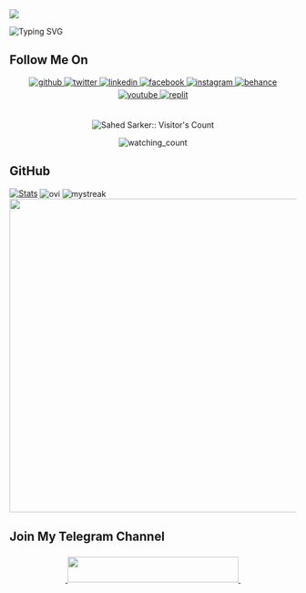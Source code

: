   <a href="https://github.com/SahedSarker/readme-typing-svg">
    <img src="https://readme-typing-svg.demolab.com/?lines=Sahed+Sarker&font=Fira%20SemiBold&center=true&width=480&height=45&color=00FF00&vCenter=true&pause=1000&size=50" /></a>
</p>

![Typing SVG](https://readme-typing-svg.herokuapp.com/?lines=Welcome+To+My+GitHub+Profile🍿;My+Name+Is+Sahed+Sarker+From+BD🇧🇩;Trust+me+I+Dont't+Know+Coding❌;Without+Some+Telegram+bots+🧑‍💻😂;Thank+You!For+Visit+My+Profile✅)

## Follow Me On

<div align="center">
<a href="https://github.com/SahedSarker" target="_blank">
<img src=https://img.shields.io/badge/github-%2324292e.svg?&style=for-the-badge&logo=github&logoColor=white alt=github style="margin-bottom: 5px;" />
</a>
<a href="https://twitter.com/Sahed__Sarker" target="_blank">
<img src=https://img.shields.io/badge/twitter-%2300acee.svg?&style=for-the-badge&logo=twitter&logoColor=white alt=twitter style="margin-bottom: 5px;" />
</a>
<a href="https://linkedin.com/in/SahedSarker" target="_blank">
<img src=https://img.shields.io/badge/linkedin-%231E77B5.svg?&style=for-the-badge&logo=linkedin&logoColor=white alt=linkedin style="margin-bottom: 5px;" />
</a>
<a href="https://www.facebook.com/sycoshahed " target="_blank">
<img src=https://img.shields.io/badge/facebook-%232E87FB.svg?&style=for-the-badge&logo=facebook&logoColor=white alt=facebook style="margin-bottom: 5px;" />
</a>
<a href="https://instagram.com/Sahed__Sarker" target="_blank">
<img src=https://img.shields.io/badge/instagram-%23000000.svg?&style=for-the-badge&logo=instagram&logoColor=white alt=instagram style="margin-bottom: 5px;" />
</a>
<a href="https://www.behance.net/SahedSarker" target="_blank">
<img src=https://img.shields.io/badge/behance-%23191919.svg?&style=for-the-badge&logo=behance&logoColor=white alt=behance style="margin-bottom: 5px;" />
</a>
<a href="https://www.youtube.com/@Sahed_Sarker" target="_blank">
<img src=https://img.shields.io/badge/youtube-%23EE4831.svg?&style=for-the-badge&logo=youtube&logoColor=white alt=youtube style="margin-bottom: 5px;" />
</a>
<a
<p align="center">
<a href="https://telegram.me/sahedsarker"><img alt="replit" src="https://img.shields.io/badge/-Telegram-blue?style=for-the-badge&logo=telegram&logoColor=white"/></a>
</a>   
</div>
  
<br>
<p align="center">
<img src="https://profile-counter.glitch.me/{SahedSarker}/count.svg" alt="Sahed Sarker:: Visitor's Count" />

<p align="center">
<img src="https://komarev.com/ghpvc/?username=SahedSarker&color=yellow" alt="watching_count" />
</p>

## GitHub 

[![Stats](https://github-readme-stats.vercel.app/api?username=SahedSarker&hide=prs&count_public=true&show_icons=true&theme=algolia)](https://github.com/SahedSarker)
<img align="center" src="https://github-readme-stats.vercel.app/api/top-langs?username=SahedSarker&show_icons=true&locale=en&layout=compact&theme=chartreuse-dark" alt="ovi"/>
<img align="center" src="https://github-readme-streak-stats.herokuapp.com/?user=SahedSarker&theme=chartreuse-dark" alt="mystreak"/>
<a href="https://github.com/SahedSarker"><img width=550 src="https://github-profile-trophy.vercel.app/?username=SahedSarker&theme=dracula&no-frame=true&title=Followers,Stars,Commit,Repository,Issues"/></a>

## Join My Telegram Channel 
<h3 align="center">
<a href="https://telegram.me/Movie344">
    &nbsp;<img
src="https://img.shields.io/badge/Telegram Channel-blue?style=flat-square&logo=telegram" width="300" height="45">&nbsp;
